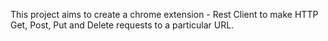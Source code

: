 This project aims to create a chrome extension - Rest Client to make HTTP Get, Post, Put and Delete requests to a particular URL.